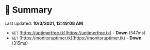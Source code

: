 # 📖 Summary
Last updated: **10/3/2021, 12:49:08 AM**

- `GET` [https://uptimerfree.tk](https://uptimerfree.tk) - **Down** (547ms)
- `GET` [https://monitoruptimer.tk](https://monitoruptimer.tk) - **Down** (315ms)
